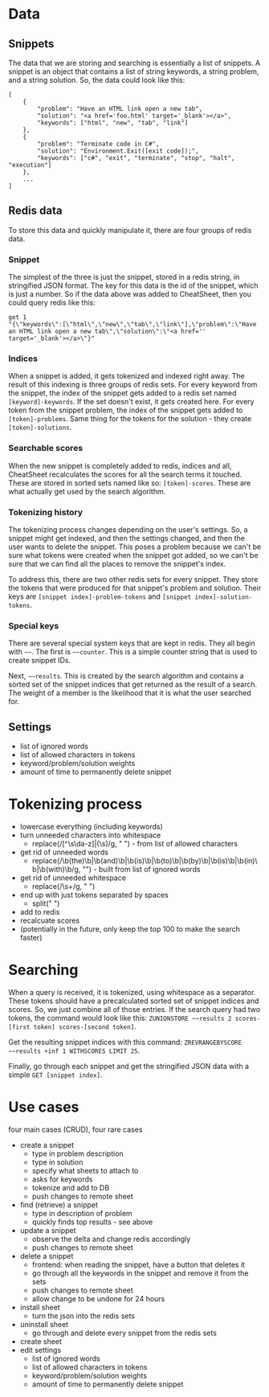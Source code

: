 # Data

## Snippets

The data that we are storing and searching is essentially a list of snippets. A snippet is an object that contains a list of string keywords, a string problem, and a string solution. So, the data could look like this:

```
[
	{
		"problem": "Have an HTML link open a new tab",
		"solution": "<a href='foo.html' target='_blank'></a>",
		"keywords": ["html", "new", "tab", "link"]
	},
	{
		"problem": "Terminate code in C#",
		"solution": "Environment.Exit([exit code]);",
		"keywords": ["c#", "exit", "terminate", "stop", "halt", "execution"]
	},
	...
]
```

## Redis data

To store this data and quickly manipulate it, there are four groups of redis data.

### Snippet

The simplest of the three is just the snippet, stored in a redis string, in stringified JSON format. The key for this data is the id of the snippet, which is just a number. So if the data above was added to CheatSheet, then you could query redis like this:

```
get 1
"{\"keywords\":[\"html\",\"new\",\"tab\",\"link\"],\"problem\":\"Have an HTML link open a new tab\",\"solution\":\"<a href='' target='_blank'></a>\"}"
```

### Indices

When a snippet is added, it gets tokenized and indexed right away. The result of this indexing is three groups of redis sets. For every keyword from the snippet, the index of the snippet gets added to a redis set named `[keyword]-keywords`. If the set doesn't exist, it gets created here. For every token from the snippet problem, the index of the snippet gets added to `[token]-problems`. Same thing for the tokens for the solution - they create `[token]-solutions`.

### Searchable scores

When the new snippet is completely added to redis, indices and all, CheatSheet recalculates the scores for all the search terms it touched. These are stored in sorted sets named like so: `[token]-scores`. These are what actually get used by the search algorithm.

### Tokenizing history

The tokenizing process changes depending on the user's settings. So, a snippet might get indexed, and then the settings changed, and then the user wants to delete the snippet. This poses a problem because we can't be sure what tokens were created when the snippet got added, so we can't be sure that we can find all the places to remove the snippet's index.

To address this, there are two other redis sets for every snippet. They store the tokens that were produced for that snippet's problem and solution. Their keys are `[snippet index]-problem-tokens` and `[snippet index]-solution-tokens`.

### Special keys

There are several special system keys that are kept in redis. They all begin with `~~`. The first is `~~counter`. This is a simple counter string that is used to create snippet IDs.

Next, `~~results`. This is created by the search algorithm and contains a sorted set of the snippet indices that get returned as the result of a search. The weight of a member is the likelihood that it is what the user searched for.

## Settings

- list of ignored words
- list of allowed characters in tokens
- keyword/problem/solution weights
- amount of time to permanently delete snippet

# Tokenizing process

- lowercase everything (including keywords)
- turn unneeded characters into whitespace
	- replace(/[^\s\da-z]|(\s)/g, " ") - from list of allowed characters
- get rid of unneeded words
	- replace(/\b(the)\b|\b(and)\b|\b(is)\b|\b(to)\b|\b(by)\b|\b(is)\b|\b(in)\b|\b(with)\b/g, "") - built from list of ignored words
- get rid of unneeded whitespace
	- replace(/\s+/g, " ")
- end up with just tokens separated by spaces
	- split(" ")
- add to redis
- recalcuate scores
- (potentially in the future, only keep the top 100 to make the search faster)

# Searching

When a query is received, it is tokenized, using whitespace as a separator. These tokens should have a precalculated sorted set of snippet indices and scores. So, we just combine all of those entries. If the search query had two tokens, the command would look like this: `ZUNIONSTORE ~~results 2 scores-[first token] scores-[second token]`.

Get the resulting snippet indices with this command: `ZREVRANGEBYSCORE ~~results +inf 1 WITHSCORES LIMIT 25`.

Finally, go through each snippet and get the stringified JSON data with a simple `GET [snippet index]`.

# Use cases

four main cases (CRUD), four rare cases

- create a snippet
	- type in problem description
	- type in solution
	- specify what sheets to attach to
	- asks for keywords
	- tokenize and add to DB
	- push changes to remote sheet
- find (retrieve) a snippet
	- type in description of problem
	- quickly finds top results - see above
- update a snippet
	- observe the delta and change redis accordingly
	- push changes to remote sheet
- delete a snippet
	- frontend: when reading the snippet, have a button that deletes it
	- go through all the keywords in the snippet and remove it from the sets
	- push changes to remote sheet
	- allow change to be undone for 24 hours
- install sheet
	- turn the json into the redis sets
- uninstall sheet
	- go through and delete every snippet from the redis sets
- create sheet
- edit settings
	- list of ignored words
	- list of allowed characters in tokens
	- keyword/problem/solution weights
	- amount of time to permanently delete snippet

